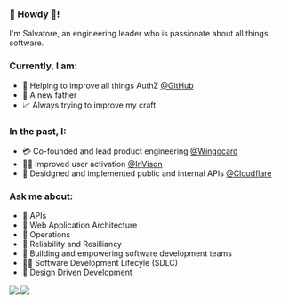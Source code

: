 ### 👋 Howdy 🤠!

I'm Salvatore, an engineering leader who is passionate about all things software.

### Currently, I am: 
* 💪 Helping to improve all things AuthZ [@GitHub](https://github.com/github)
* 👶 A new father
* 📈 Always trying to improve my craft


### In the past, I:
* 💳 Co-founded and lead product engineering [@Wingocard](https://github.com/wingocard)
* 👨‍🎨 Improved user activation [@InVison](https://github.com/invisionapp)
* 🤖 Desidgned and implemented public and internal APIs [@Cloudflare](https://github.com/cloudflare)

### Ask me about:
* 🚪 APIs
* 🕋 Web Application Architecture
* 🚨 Operations
* 🗿 Reliability and Resilliancy
* 👏 Building and empowering software development teams
* 🚴‍♂️ Software Development Lifecyle (SDLC)
* 🍥 Design Driven Development

<a href="https://github.com/anuraghazra/convoychat">
  <img align="center" src="https://github-readme-stats.vercel.app/api?username=iToto&count_private=true&show_icons=true&theme=gruvbox" />
</a>

<a href="https://github.com/anuraghazra/github-readme-stats">
  <img align="center" src="https://github-readme-stats.vercel.app/api/top-langs/?username=iToto&langs_count=10&layout=compact&theme=gruvbox&hide=python, javascript,html,css" />
</a>

